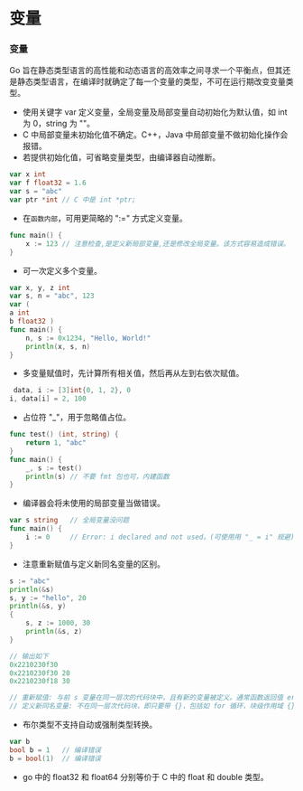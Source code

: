 
变量
=========

### 变量
Go 旨在静态类型语言的高性能和动态语言的高效率之间寻求一个平衡点，但其还是静态类型语言，在编译时就确定了每一个变量的类型，不可在运行期改变变量类型。

- 使⽤关键字 var 定义变量，全局变量及局部变量⾃动初始化为默认值，如 int 为 0，string 为 ""。
- C 中局部变量未初始化值不确定。C++，Java 中局部变量不做初始化操作会报错。
- 若提供初始化值，可省略变量类型，由编译器自动推断。
```go
var x int
var f float32 = 1.6
var s = "abc"
var ptr *int // C 中是 int *ptr;
```

- 在`函数内部`，可用更简略的 ":=" 方式定义变量。
```go
func main() {
    x := 123 // 注意检查,是定义新局部变量,还是修改全局变量。该方式容易造成错误。
}
```

- 可一次定义多个变量。
```go
var x, y, z int
var s, n = "abc", 123
var (
a int
b float32 )
func main() {
    n, s := 0x1234, "Hello, World!"
    println(x, s, n)
}
```

- 多变量赋值时，先计算所有相关值，然后再从左到右依次赋值。
```go
￼data, i := [3]int{0, 1, 2}, 0
i, data[i] = 2, 100
```

- 占位符 "_"，⽤于忽略值占位。
```go
func test() (int, string) {
    return 1, "abc"
}
func main() {
    _, s := test()
    println(s) // 不要 fmt 包也可，内建函数
}
```
- 编译器会将未使用的局部变量当做错误。
```go
var s string   // 全局变量没问题
func main() {
    i := 0     // Error: i declared and not used。(可使⽤用 "_ = i" 规避)
}
```
- 注意重新赋值与定义新同名变量的区别。
```go
s := "abc"
println(&s)
s, y := "hello", 20
println(&s, y)
{
    s, z := 1000, 30
    println(&s, z)
}

// 输出如下
0x2210230f30
0x2210230f30 20
0x2210230f18 30

// 重新赋值: 与前 s 变量在同一层次的代码块中，且有新的变量被定义。通常函数返回值 err 会被重复使用。
// 定义新同名变量: 不在同一层次代码块，即只要带 {}，包括如 for 循环，块级作用域 {}。
```

- 布尔类型不支持自动或强制类型转换。

```go
var b
bool b = 1   // 编译错误
b = bool(1)  // 编译错误
```

- go 中的 float32 和 float64 分别等价于 C 中的 float 和 double 类型。
